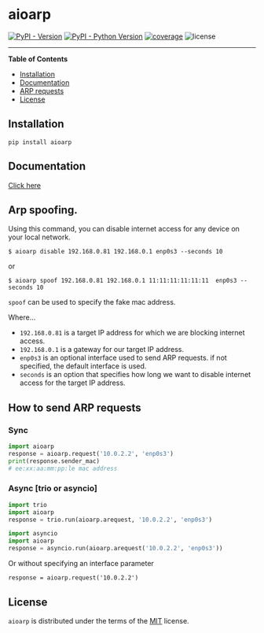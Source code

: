 # aioarp

[![PyPI - Version](https://img.shields.io/pypi/v/aioarp.svg)](https://pypi.org/project/aioarp)
[![PyPI - Python Version](https://img.shields.io/pypi/pyversions/aioarp.svg)](https://pypi.org/project/aioarp)
[![coverage](https://img.shields.io/codecov/c/github/karosis88/aioarp/master)](https://app.codecov.io/gh/karosis88/aioarp)
![license](https://img.shields.io/github/license/karosis88/aioarp)

-----

**Table of Contents**

- [Installation](#installation)
- [Documentation](#documentation)
- [ARP requests](#how-to-send-arp-requests)
- [License](#license)

## Installation

```console
pip install aioarp
```

## Documentation
[Click here](https://karosis88.github.io/aioarp/)

## Arp spoofing.

Using this command, you can disable internet access for any device on your local network.

```shell
$ aioarp disable 192.168.0.81 192.168.0.1 enp0s3 --seconds 10
```

or 

```shell
$ aioarp spoof 192.168.0.81 192.168.0.1 11:11:11:11:11:11  enp0s3 --seconds 10
```

`spoof` can be used to specify the fake mac address.

Where...
- `192.168.0.81` is a target IP address for which we are blocking internet access.
- `192.168.0.1` is a gateway for our target IP address.
- `enp0s3` is an optional interface used to send ARP requests. if not specified, the default interface is used.
- `seconds` is an option that specifies how long we want to disable internet access for the target IP address.

## How to send ARP requests

### Sync
```py
import aioarp
response = aioarp.request('10.0.2.2', 'enp0s3')
print(response.sender_mac)
# ee:xx:aa:mm:pp:le mac address
```

### Async [trio or asyncio]
```py
import trio
import aioarp
response = trio.run(aioarp.arequest, '10.0.2.2', 'enp0s3')
```

```py
import asyncio
import aioarp
response = asyncio.run(aioarp.arequest('10.0.2.2', 'enp0s3'))
```

Or without specifying an interface parameter

```
response = aioarp.request('10.0.2.2')
```

## License

`aioarp` is distributed under the terms of the [MIT](https://spdx.org/licenses/MIT.html) license.

